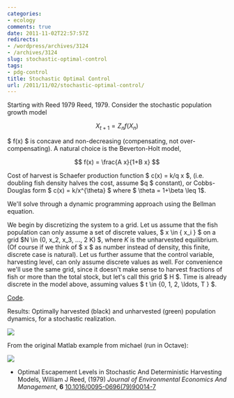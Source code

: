 ```yaml
---
categories:
- ecology
comments: true
date: 2011-11-02T22:57:57Z
redirects:
- /wordpress/archives/3124
- /archives/3124
slug: stochastic-optimal-control
tags:
- pdg-control
title: Stochastic Optimal Control
url: /2011/11/02/stochastic-optimal-control/
---
```


Starting with Reed 1979 Reed, 1979.
Consider the stochastic population growth model

$$ X_{t+1} = Z_n f(X_n) $$

$ f(x) $ is concave and non-decreasing (compensating, not over-compensating).  A natural choice is the Beverton-Holt model,

$$ f(x) = \frac{A x}{1+B x} $$

Cost of harvest is Schaefer production function $ c(x) = k/q x $, (i.e. doubling fish density halves the cost, assume $q $ constant), or Cobbs-Douglas form $ c(x) = k/x^{\theta} $ where $ \theta = 1+\beta \leq 1$.  

We'll solve through a dynamic programming approach using the Bellman equation.  

We begin by discretizing the system to a grid.  Let us assume that the fish population can only assume a set of discrete values, $ x \in \{ x_i \} $ on a grid $N \in (0, x_2, x_3, ..., 2 K) $, where $K$ is the unharvested equilibrium.  (Of course if we think of $ x $ as number instead of density, this finite, discrete case is natural).  Let us further assume that the control variable, harvesting level, can only assume discrete values as well.  For convenience we'll use the same grid, since it doesn't make sense to harvest fractions of fish or more than the total stock, but let's call this grid $ H $.  Time is already discrete in the model above, assuming values $ t \in \{0, 1, 2, \ldots, T \} $.  

[Code](https://github.com/cboettig/pdg_control/blob/41023cdf80f2f41bf215d83f94bb32b4e485bc46/R/Reed.R).

Results: Optimally harvested (black) and unharvested (green) population dynamics, for a stochastic realization.

![]( http://farm7.staticflickr.com/6213/6307860283_47fc9e704c_o.png )




From the original Matlab example from michael (run in Octave):

![]( http://farm7.staticflickr.com/6102/6308462214_1f255cc3ca_o.png )










-  Optimal Escapement Levels in Stochastic And Deterministic Harvesting Models, William J Reed,  (1979) *Journal of Environmental Economics And Management*, **6**    [10.1016/0095-0696(79)90014-7](http://dx.doi.org/10.1016/0095-0696(79)90014-7)
